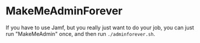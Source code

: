 # MakeMeAdminForever
If you have to use Jamf, but you really just want to do your job, you can just run "MakeMeAdmin" once, and then run `./adminforever.sh`.
